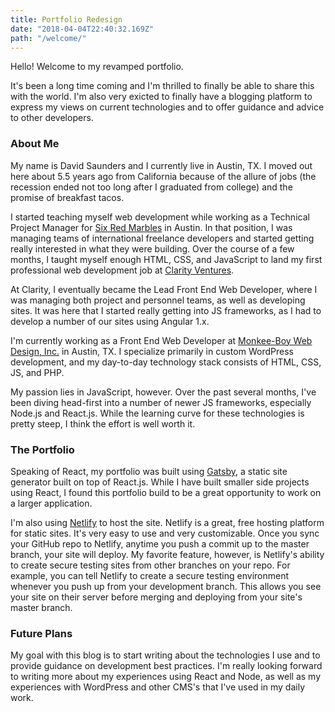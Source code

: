 ```yaml
---
title: Portfolio Redesign
date: "2018-04-04T22:40:32.169Z"
path: "/welcome/"
---
```


Hello! Welcome to my revamped portfolio. 

It's been a long time coming and I'm thrilled to finally be able to share this with the world. I'm also very exicted to finally have a blogging platform to express my views on current technologies and to offer guidance and advice to other developers.

### About Me

My name is David Saunders and I currently live in Austin, TX. I moved out here about 5.5 years ago from California because of the allure of jobs (the recession ended not too long after I graduated from college) and the promise of breakfast tacos.

I started teaching myself web development while working as a Technical Project Manager for <a href="http://sixredmarbles.com/" target="_blank">Six Red Marbles</a> in Austin. In that position, I was managing teams of international freelance developers and started getting really interested in what they were building. Over the course of a few months, I taught myself enough HTML, CSS, and JavaScript to land my first professional web development job at <a href="https://www.clarity-ventures.com/" target="_blank">Clarity Ventures</a>.

At Clarity, I eventually became the Lead Front End Web Developer, where I was managing both project and personnel teams, as well as developing sites. It was here that I started really getting into JS frameworks, as I had to develop a number of our sites using Angular 1.x. 

I'm currently working as a Front End Web Developer at <a href="https://monkee-boy.com" target="_blank">Monkee-Boy Web Design, Inc.</a> in Austin, TX. I specialize primarily in custom WordPress development, and my day-to-day technology stack consists of HTML, CSS, JS, and PHP. 

My passion lies in JavaScript, however. Over the past several months, I've been diving head-first into a number of newer JS frameworks, especially Node.js and React.js. While the learning curve for these technologies is pretty steep, I think the effort is well worth it. 

### The Portfolio

Speaking of React, my portfolio was built using <a href="https://www.gatsbyjs.org/" target="_blank">Gatsby</a>, a static site generator built on top of React.js. While I have built smaller side projects using React, I found this portfolio build to be a great opportunity to work on a larger application. 

I'm also using <a href="https://www.netlify.com/" target="_blank">Netlify</a> to host the site. Netlify is a great, free hosting platform for static sites. It's very easy to use and very customizable. Once you sync your GitHub repo to Netlify, anytime you push a commit up to the master branch, your site will deploy. My favorite feature, however, is Netlify's ability to create secure testing sites from other branches on your repo. For example, you can tell Netlify to create a secure testing environment whenever you push up from your development branch. This allows you see your site on their server before merging and deploying from your site's master branch.

### Future Plans

My goal with this blog is to start writing about the technologies I use and to provide guidance on development best practices. I'm really looking forward to writing more about my experiences using React and Node, as well as my experiences with WordPress and other CMS's that I've used in my daily work.
